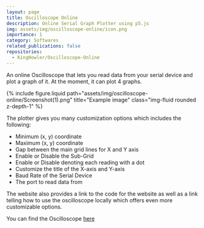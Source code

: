 ```yaml
---
layout: page
title: Oscilloscope Online
description: Online Serial Graph Plotter using p5.js
img: assets/img/oscilloscope-online/icon.png
importance: 1
category: Softwares
related_publications: false
repositories:
  - KingHowler/Oscilloscope-Online
---
```


An online Oscilloscope that lets you read data from your serial device and plot a graph of it. At the moment, it can plot 4 graphs.

{% include figure.liquid path="assets/img/oscilloscope-online/Screenshot(1).png" title="Example image" class="img-fluid rounded z-depth-1" %}

The plotter gives you many customization options which includes the following:

- Minimum (x, y) coordinate
- Maximum (x, y) coordinate
- Gap between the main grid lines for X and Y axis
- Enable or Disable the Sub-Grid
- Enable or Disable denoting each reading with a dot
- Customize the title of the X-axis and Y-axis
- Baud Rate of the Serial Device
- The port to read data from

The website also provides a link to the code for the website as well as a link telling how to use the oscilloscope locally which offers even more customizable options.

You can find the Oscilloscope [here](https://kinghowler.github.io/Oscilloscope-Online/)
